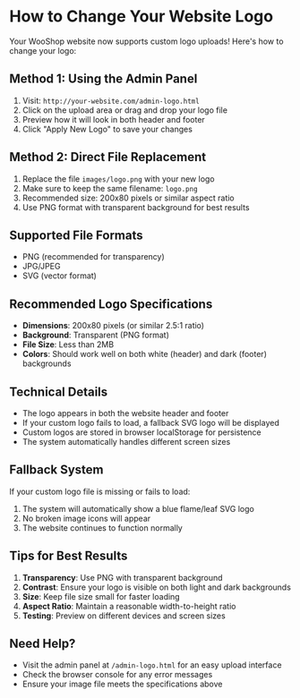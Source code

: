 # How to Change Your Website Logo

Your WooShop website now supports custom logo uploads! Here's how to change your logo:

## Method 1: Using the Admin Panel
1. Visit: `http://your-website.com/admin-logo.html`
2. Click on the upload area or drag and drop your logo file
3. Preview how it will look in both header and footer
4. Click "Apply New Logo" to save your changes

## Method 2: Direct File Replacement
1. Replace the file `images/logo.png` with your new logo
2. Make sure to keep the same filename: `logo.png`
3. Recommended size: 200x80 pixels or similar aspect ratio
4. Use PNG format with transparent background for best results

## Supported File Formats
- PNG (recommended for transparency)
- JPG/JPEG
- SVG (vector format)

## Recommended Logo Specifications
- **Dimensions**: 200x80 pixels (or similar 2.5:1 ratio)
- **Background**: Transparent (PNG format)
- **File Size**: Less than 2MB
- **Colors**: Should work well on both white (header) and dark (footer) backgrounds

## Technical Details
- The logo appears in both the website header and footer
- If your custom logo fails to load, a fallback SVG logo will be displayed
- Custom logos are stored in browser localStorage for persistence
- The system automatically handles different screen sizes

## Fallback System
If your custom logo file is missing or fails to load:
1. The system will automatically show a blue flame/leaf SVG logo
2. No broken image icons will appear
3. The website continues to function normally

## Tips for Best Results
1. **Transparency**: Use PNG with transparent background
2. **Contrast**: Ensure your logo is visible on both light and dark backgrounds
3. **Size**: Keep file size small for faster loading
4. **Aspect Ratio**: Maintain a reasonable width-to-height ratio
5. **Testing**: Preview on different devices and screen sizes

## Need Help?
- Visit the admin panel at `/admin-logo.html` for an easy upload interface
- Check the browser console for any error messages
- Ensure your image file meets the specifications above